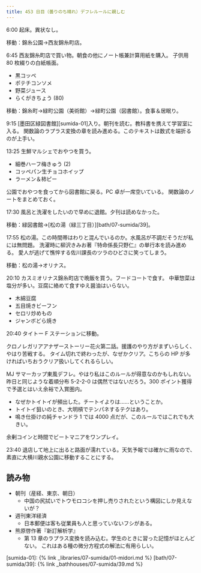 ```yaml
---
title: 453 日目（曇りのち晴れ）デフレルールに親しむ
---
```


6:00 起床。異状なし。

移動：錦糸公園→西友錦糸町店。

6:45 西友錦糸町店で買い物。朝食の他にノート帳兼計算用紙を購入。
子供用 80 枚綴りの白紙帳面。

* 黒コッペ
* ポテチコンソメ
* 野菜ジュース
* らくがきちょう (80)

移動：錦糸町→緑町公園（美術館）→緑町公園（図書館）。食事＆居眠り。

9:15 [墨田区緑図書館][sumida-01]入り。朝刊を読む。教科書を携えて学習室に入る。
関数論のラプラス変換の章を読み進める。このテキストは数式を端折るのが上手い。

13:25 生鮮マルシェでおやつを買う。

* 細巻ハーフ梅きゅう (2)
* コッペパン生チョコホイップ
* ラーメン＆柿ピー

公園でおやつを食ってから図書館に戻る。PC 卓が一席空いている。
関数論のノートをまとめておく。

17:30 風呂と洗濯をしたいので早めに退館。夕刊は読めなかった。

移動：緑図書館→[松の湯（緑三丁目）][bath/07-sumida/39]。

17:55 松の湯。この時間帯はわりと混んでいるのか。水風呂が不調だそうだが私には無問題。
洗濯時に柳沢きみお著『特命係長只野仁』の単行本を読み進める。
愛人が逃げて憔悴する佐川課長のツラのひどさに笑ってしまう。

移動：松の湯→オリナス。

20:10 カスミオリナス錦糸町店で晩飯を買う。フードコートで食す。
中華惣菜は塩分が多い。豆腐に絡めて食すゆえ醤油はいらない。

* 木綿豆腐
* 五目焼きビーフン
* セロリ炒めもの
* ジャンボどら焼き

20:40 タイトー F ステーションに移動。

クロノレガリアアナザーストーリー花火第二話。援護のやり方がまずいらしく、やはり苦戦する。
タイム切れで終わったが、なぜかクリア。こちらの HP が多ければいちおうクリア扱いしてくれるらしい。

MJ サマーカップ東風デフレ。やはり私はこのルールが得意なのかもしれない。
昨日と同じような着順分布 5-2-2-0 は偶然ではないだろう。300 ポイント獲得で予選とはいえ余裕で入賞圏内。

* なぜかトイトイが頻出した。チートイよりは……ということか。
* トイトイ狙いのとき、大明槓でテンパネするテクはあり。
* 鳴き仕掛けの純チャンドラ 1 では 4000 点だが、このルールではこれでも大きい。

余剰コインと時間でビートマニアをワンプレイ。

23:40 退店して地上に出ると路面が濡れている。天気予報では確かに雨なので、素直に大横川親水公園に移動することにする。

## 読み物

* 朝刊（産経、東京、朝日）
  * 中国の尻拭いでトウモロコシを押し売りされたという構図にしか見えないが？
* 週刊東洋経済
  * 日本郵便は客も従業員も人と思っていないフシがある。
* 熊原啓作著『新訂解析学』
  * 第 13 章のラプラス変換を読み込む。学生のときに習った記憶がほとんどない。
    これはある種の微分方程式の解法に有用らしい。

[sumida-01]: {% link _libraries/07-sumida/01-midori.md %}
[bath/07-sumida/39]: {% link _bathhouses/07-sumida/39.md %}
